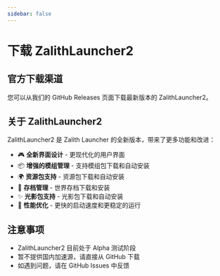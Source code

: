 ```yaml
---
sidebar: false
---
```


# 下载 ZalithLauncher2

## 官方下载渠道

您可以从我们的 GitHub Releases 页面下载最新版本的 ZalithLauncher2。

<DownloadZL2 />

## 关于 ZalithLauncher2

ZalithLauncher2 是 Zalith Launcher 的全新版本，带来了更多功能和改进：

- 🎮 **全新界面设计** - 更现代化的用户界面
- 📦 **增强的模组管理** - 支持模组包下载和自动安装
- 🌍 **资源包支持** - 资源包下载和自动安装
- 💾 **存档管理** - 世界存档下载和安装
- ✨ **光影包支持** - 光影包下载和自动安装
- 🚀 **性能优化** - 更快的启动速度和更稳定的运行

## 注意事项

- ZalithLauncher2 目前处于 Alpha 测试阶段
- 暂不提供国内加速源，请直接从 GitHub 下载
- 如遇到问题，请在 GitHub Issues 中反馈

<style>
.download-container {
  text-align: center;
  margin: 30px 0;
}

.download-button {
  display: inline-block;
  background-color: rgba(56, 190, 150, 0.38);
  color: white;
  padding: 12px 24px;
  text-align: center;
  text-decoration: none !important;
  font-size: 18px;
  border-radius: 4px;
  transition: background-color 0.3s;
}

.download-button:hover {
  background-color: rgba(46, 187, 206, 0.3);
  text-decoration: none;
}

.download-icon {
  font-size: 20px;
  margin-right: 10px;
}

.download-text {
  vertical-align: middle;
}
</style>